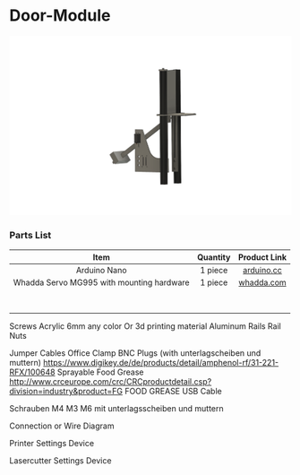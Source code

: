 # Door-Module
<p align="center">
  <img src="./images/Door-Module.png" width="800">
</p>




### Parts List

| Item | Quantity | Product Link |
| :---: | :---: | :---: |
| Arduino Nano | 1 piece | [arduino.cc](https://store-usa.arduino.cc/products/arduino-nano?selectedStore=us) |
| Whadda Servo MG995 with mounting hardware | 1 piece | [whadda.com](https://whadda.com/product/servo-mg995-wpm603/) |
|  |  |  |
|  |  |  |
|  |  |  |
|  |  |  |
|  |  |  |
|  |  |  |
|  |  |  |
|  |  |  |






Screws
Acrylic 6mm any color
Or 3d printing material
Aluminum Rails
Rail Nuts

Jumper Cables
Office Clamp
BNC Plugs (with unterlagscheiben und muttern) https://www.digikey.de/de/products/detail/amphenol-rf/31-221-RFX/100648
Sprayable Food Grease http://www.crceurope.com/crc/CRCproductdetail.csp?division=industry&product=FG FOOD GREASE
USB Cable

Schrauben M4 M3 M6 mit unterlagsscheiben und muttern

Connection or Wire Diagram

Printer Settings
Device

Lasercutter Settings
Device
